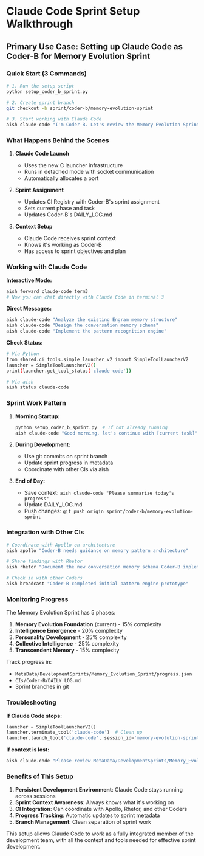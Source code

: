 # Claude Code Sprint Setup Walkthrough

## Primary Use Case: Setting up Claude Code as Coder-B for Memory Evolution Sprint

### Quick Start (3 Commands)

```bash
# 1. Run the setup script
python setup_coder_b_sprint.py

# 2. Create sprint branch
git checkout -b sprint/coder-b/memory-evolution-sprint

# 3. Start working with Claude Code
aish claude-code "I'm Coder-B. Let's review the Memory Evolution Sprint plan and start with the Conversation Memory System."
```

### What Happens Behind the Scenes

1. **Claude Code Launch**
   - Uses the new C launcher infrastructure
   - Runs in detached mode with socket communication
   - Automatically allocates a port

2. **Sprint Assignment**
   - Updates CI Registry with Coder-B's sprint assignment
   - Sets current phase and task
   - Updates Coder-B's DAILY_LOG.md

3. **Context Setup**
   - Claude Code receives sprint context
   - Knows it's working as Coder-B
   - Has access to sprint objectives and plan

### Working with Claude Code

**Interactive Mode:**
```bash
aish forward claude-code term3
# Now you can chat directly with Claude Code in terminal 3
```

**Direct Messages:**
```bash
aish claude-code "Analyze the existing Engram memory structure"
aish claude-code "Design the conversation memory schema"
aish claude-code "Implement the pattern recognition engine"
```

**Check Status:**
```bash
# Via Python
from shared.ci_tools.simple_launcher_v2 import SimpleToolLauncherV2
launcher = SimpleToolLauncherV2()
print(launcher.get_tool_status('claude-code'))

# Via aish
aish status claude-code
```

### Sprint Work Pattern

1. **Morning Startup:**
   ```bash
   python setup_coder_b_sprint.py  # If not already running
   aish claude-code "Good morning, let's continue with [current task]"
   ```

2. **During Development:**
   - Use git commits on sprint branch
   - Update sprint progress in metadata
   - Coordinate with other CIs via aish

3. **End of Day:**
   - Save context: `aish claude-code "Please summarize today's progress"`
   - Update DAILY_LOG.md
   - Push changes: `git push origin sprint/coder-b/memory-evolution-sprint`

### Integration with Other CIs

```bash
# Coordinate with Apollo on architecture
aish apollo "Coder-B needs guidance on memory pattern architecture"

# Share findings with Rhetor
aish rhetor "Document the new conversation memory schema Coder-B implemented"

# Check in with other Coders
aish broadcast "Coder-B completed initial pattern engine prototype"
```

### Monitoring Progress

The Memory Evolution Sprint has 5 phases:
1. **Memory Evolution Foundation** (current) - 15% complexity
2. **Intelligence Emergence** - 20% complexity  
3. **Personality Development** - 25% complexity
4. **Collective Intelligence** - 25% complexity
5. **Transcendent Memory** - 15% complexity

Track progress in:
- `MetaData/DevelopmentSprints/Memory_Evolution_Sprint/progress.json`
- `CIs/Coder-B/DAILY_LOG.md`
- Sprint branches in git

### Troubleshooting

**If Claude Code stops:**
```python
launcher = SimpleToolLauncherV2()
launcher.terminate_tool('claude-code')  # Clean up
launcher.launch_tool('claude-code', session_id='memory-evolution-sprint')  # Restart
```

**If context is lost:**
```bash
aish claude-code "Please review MetaData/DevelopmentSprints/Memory_Evolution_Sprint/SPRINT_PLAN.md and continue with Phase 1"
```

### Benefits of This Setup

1. **Persistent Development Environment**: Claude Code stays running across sessions
2. **Sprint Context Awareness**: Always knows what it's working on
3. **CI Integration**: Can coordinate with Apollo, Rhetor, and other Coders
4. **Progress Tracking**: Automatic updates to sprint metadata
5. **Branch Management**: Clean separation of sprint work

This setup allows Claude Code to work as a fully integrated member of the development team, with all the context and tools needed for effective sprint development.